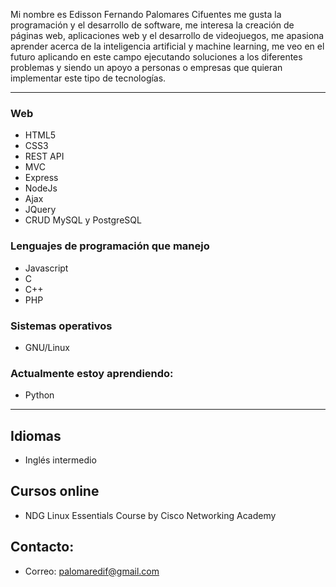 Mi nombre es Edisson Fernando Palomares Cifuentes me gusta la programación y el desarrollo de software, me interesa la creación de páginas web, aplicaciones web y el desarrollo de videojuegos, me apasiona aprender acerca de la inteligencia artificial y machine learning, me veo en el futuro aplicando en este campo ejecutando soluciones a los diferentes problemas y siendo un apoyo a personas o empresas que quieran implementar este tipo de tecnologías.

--- 
### Web
- HTML5
- CSS3
- REST API
- MVC
- Express
- NodeJs
- Ajax
- JQuery
- CRUD MySQL y PostgreSQL

### Lenguajes de programación que manejo
- Javascript
- C 
- C++
- PHP

### Sistemas operativos
- GNU/Linux

### Actualmente estoy aprendiendo:
- Python
--- 

## Idiomas
- Inglés intermedio

## Cursos online
- NDG Linux Essentials Course by Cisco Networking Academy

## Contacto:
- Correo:  <palomaredif@gmail.com>
